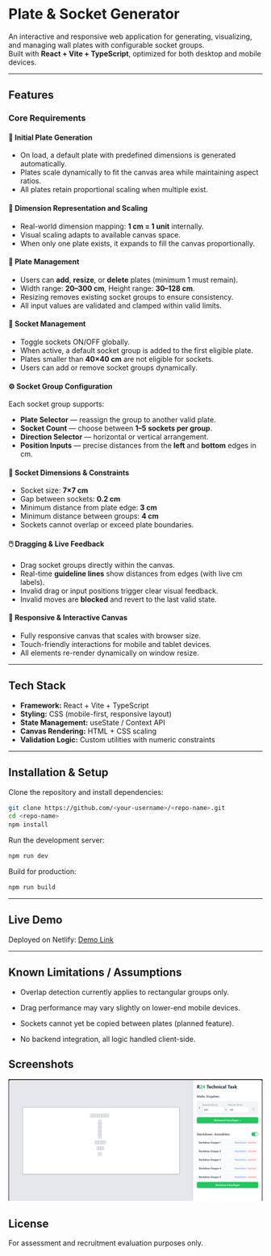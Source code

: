 # Plate & Socket Generator

An interactive and responsive web application for generating, visualizing, and managing wall plates with configurable socket groups.  
Built with **React + Vite + TypeScript**, optimized for both desktop and mobile devices.

---

## Features

### Core Requirements

#### 🧱 Initial Plate Generation
* On load, a default plate with predefined dimensions is generated automatically.
* Plates scale dynamically to fit the canvas area while maintaining aspect ratios.
* All plates retain proportional scaling when multiple exist.

#### 📏 Dimension Representation and Scaling
* Real-world dimension mapping: **1 cm = 1 unit** internally.
* Visual scaling adapts to available canvas space.
* When only one plate exists, it expands to fill the canvas proportionally.

#### 🧩 Plate Management
* Users can **add**, **resize**, or **delete** plates (minimum 1 must remain).
* Width range: **20–300 cm**, Height range: **30–128 cm**.
* Resizing removes existing socket groups to ensure consistency.
* All input values are validated and clamped within valid limits.

#### 🔌 Socket Management
* Toggle sockets ON/OFF globally.
* When active, a default socket group is added to the first eligible plate.
* Plates smaller than **40×40 cm** are not eligible for sockets.
* Users can add or remove socket groups dynamically.

#### ⚙️ Socket Group Configuration
Each socket group supports:
* **Plate Selector** — reassign the group to another valid plate.  
* **Socket Count** — choose between **1–5 sockets per group**.  
* **Direction Selector** — horizontal or vertical arrangement.  
* **Position Inputs** — precise distances from the **left** and **bottom** edges in cm.

#### 📐 Socket Dimensions & Constraints
* Socket size: **7×7 cm**  
* Gap between sockets: **0.2 cm**  
* Minimum distance from plate edge: **3 cm**  
* Minimum distance between groups: **4 cm**  
* Sockets cannot overlap or exceed plate boundaries.

#### 🖱️ Dragging & Live Feedback
* Drag socket groups directly within the canvas.
* Real-time **guideline lines** show distances from edges (with live cm labels).
* Invalid drag or input positions trigger clear visual feedback.
* Invalid moves are **blocked** and revert to the last valid state.

#### 📱 Responsive & Interactive Canvas
* Fully responsive canvas that scales with browser size.
* Touch-friendly interactions for mobile and tablet devices.
* All elements re-render dynamically on window resize.

---


## Tech Stack

* **Framework:** React + Vite + TypeScript  
* **Styling:** CSS (mobile-first, responsive layout)  
* **State Management:** useState / Context API  
* **Canvas Rendering:** HTML + CSS scaling  
* **Validation Logic:** Custom utilities with numeric constraints  

---

## Installation & Setup

Clone the repository and install dependencies:

```bash
git clone https://github.com/<your-username>/<repo-name>.git
cd <repo-name>
npm install
```

Run the development server:

```bash
npm run dev
```

Build for production:

```bash
npm run build
```
---

## Live Demo

Deployed on Netlify: [Demo Link](https://your-demo-url.vercel.app/)

---

## Known Limitations / Assumptions

* Overlap detection currently applies to rectangular groups only.

* Drag performance may vary slightly on lower-end mobile devices.

* Sockets cannot yet be copied between plates (planned feature).

* No backend integration, all logic handled client-side.

## Screenshots
![Preview Screenshot](./screenshot.png)


## License

For assessment and recruitment evaluation purposes only.